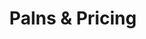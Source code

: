 ---
title: "Palns & Pricing"
heading: "Interested in a strategic partner to <br> help you organize business?"
layout: "pricing"
draft: false

pricing:
- name: "Standard"
  price: "$49"
  per: "/month"
  features_list:
    - "EtiamMaecenas tempus"
    - "Tellus eget condimentum"
    - "Quam semper libero"

- name: "Data Analytics"
  price: "$99"
  per: "/month"
  features_list:
    - "EtiamMaecenas tempus"
    - "Tellus eget condimentum"
    - "Quam semper libero"
    - "EtiamMaecenas tempus"

- name: "Marketing Toolbox"
  price: "$249"
  per: "/month"
  features_list:
    - "EtiamMaecenas tempus"
    - "Tellus eget condimentum"
    - "Quam semper libero"
    - "EtiamMaecenas tempus"
    - "Tellus eget condimentum"

- name: "Enterprise"
  price: "Custom"
  features_list:
    - "EtiamMaecenas tempus"
    - "Tellus eget condimentum"
    - "Quam semper libero"
    - "EtiamMaecenas tempus"
    - "Tellus eget condimentum"
    - "Quam semper libero"
---
